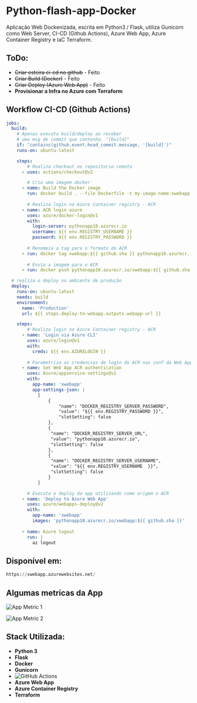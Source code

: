 # Python-flash-app-Docker
Aplicação Web Dockenizada, escrita em Python3 / Flask, utiliza Gunicorn como Web Server, CI-CD (Github Actions), Azure Web App, Azure Container Registry e IaC Terraform.

## ToDo:


* ~~Criar esteira ci-cd no github~~ - Feito
* ~~Criar Build (Docker)~~ - Feito
* ~~Criar Deploy (Azure Web App)~~ - Feito
* __Provisionar a Infra no Azure com Terraform__

## Workflow CI-CD (Github Actions)


```yaml
jobs:
  build:
    # Apenas executa build/deploy ao receber 
    # uma msg de commit que contenha. "[build]"
    if: "contains(github.event.head_commit.message, '[build]')"
    runs-on: ubuntu-latest

    steps:
        # Realiza checkout no repositorio remoto
      - uses: actions/checkout@v2

        # Cria uma imagem docker
      - name: Build the Docker image
        run: docker build . --file Dockerfile -t my-image-name:xwebapp -t xwebapp:${{ github.sha }}
        
        # Realiza login no Azure Container registry - ACR
      - name: ACR login azure
        uses: azure/docker-login@v1
        with:
          login-server: pythonapp10.azurecr.io
          username: ${{ env.REGISTRY_USERNAME }}
          password: ${{ env.REGISTRY_PASSWORD }}       
          
        # Renomeia a tag para o formato do ACR
      - run: docker tag xwebapp:${{ github.sha }} pythonapp10.azurecr.io/xwebapp:${{ github.sha }}
      
        # Envia a imagem para o ACR
      - run: docker push pythonapp10.azurecr.io/xwebapp:${{ github.sha }}

  # realiza o deploy no ambiente de produção          
  deploy:
    runs-on: ubuntu-latest
    needs: build
    environment:
      name: 'Production'
      url: ${{ steps.deploy-to-webapp.outputs.webapp-url }}

    steps:
        # Realiza login no Azure Container registry - ACR
      - name: 'Login via Azure CLI'
        uses: azure/login@v1
        with:
          creds: ${{ env.AZURELOGIN }}
        
        # Parametriza as credencias de login do ACR nas conf da Web App
      - name: Set Web App ACR authentication
        uses: Azure/appservice-settings@v1
        with:
          app-name: 'xwebapp'
          app-settings-json: |
            [
                {
                    "name": "DOCKER_REGISTRY_SERVER_PASSWORD",
                    "value": "${{ env.REGISTRY_PASSWORD }}",
                    "slotSetting": false
                },
                {
                 "name": "DOCKER_REGISTRY_SERVER_URL",
                 "value": "pythonapp10.azurecr.io",
                 "slotSetting": false
                },
                {
                 "name": "DOCKER_REGISTRY_SERVER_USERNAME",
                 "value": "${{ env.REGISTRY_USERNAME  }}",
                 "slotSetting": false
                }
            ]

        # Executa o deploy da app utilizando como origem o ACR  
      - name: 'Deploy to Azure Web App'
        uses: azure/webapps-deploy@v2
        with:
          app-name: 'xwebapp'
          images: 'pythonapp10.azurecr.io/xwebapp:${{ github.sha }}'
          
      - name: Azure logout
        run: |
          az logout

```

## Disponível em:

```python
https://xwebapp.azurewebsites.net/
```

## Algumas metricas da App  

![App Metric 1](https://github.com/jamylguimaraes/Python-flask-app-Docker/blob/main/screenshots/metrica_data_in_out.png?raw=true)

![App Metric 2](https://github.com/jamylguimaraes/Python-flask-app-Docker/blob/main/screenshots/metrica_response_request.png?raw=true)


## Stack Utilizada:
* __Python 3__
* __Flask__
* __Docker__
* __Gunicorn__
* ![GitHub Actions](https://img.shields.io/badge/github%20actions-%232671E5.svg?style=for-the-badge&logo=githubactions&logoColor=white)
* __Azure Web App__
* __Azure Container Registry__
* __Terraform__

